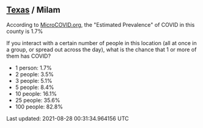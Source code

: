 
## [Texas](/united-states/texas) / Milam

According to [MicroCOVID.org](http://microcovid.org),
the "Estimated Prevalence" of COVID in this county is 1.7%

If you interact with a certain number of people in this location
(all at once in a group, or spread out across the day), what is the chance that
1 or more of them has COVID?

- 1 person: 1.7%
- 2 people: 3.5%
- 3 people: 5.1%
- 5 people: 8.4%
- 10 people: 16.1%
- 25 people: 35.6%
- 100 people: 82.8%

Last updated: 2021-08-28 00:31:34.964156 UTC
